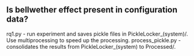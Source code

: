## Is bellwether effect present in configuration data?

rq1.py - run experiment and saves pickle files in PickleLocker_(system)/. Use multiprocessing to speed up the processing.
process_pickle.py - consolidates the results from PickleLocker_(system) to Processed/.

